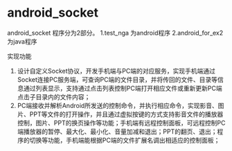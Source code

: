 # android_socket
android_socket
程序分为2部分。
1.test_nga 为android程序
2.android_for_ex2 为java程序

实现功能
1. 设计自定义Socket协议，开发手机端与PC端的对应服务，实现手机端通过Socket连接PC服务端，可查询PC端的文件目录，并将传回的文件、目录等信息通过列表显示，支持通过点击列表控制PC端打开相应文件或重新更新PC端点击子目录内的文件内容； 
2. PC端接收并解析Android所发送的控制命令，并执行相应命令，实现影音、图片、PPT等文件的打开操作，并且通过虚拟按键的方式支持影音文件的播放器控制，图片、PPT的换页操作等功能；手机端有远程控制面板，可远程控制PC端播放器的暂停、最大化、最小化、音量加减和退出；PPT的翻页、退出；程序的切换等功能，手机端能根据PC端的文件扩展名调出相适应的控制面板；
